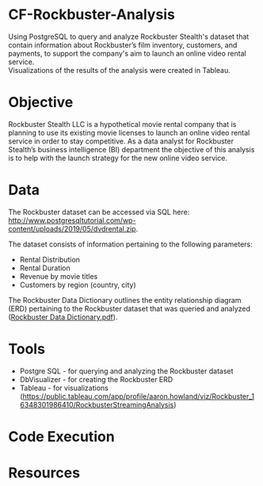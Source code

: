 # CF-Rockbuster-Analysis

Using PostgreSQL to query and analyze Rockbuster Stealth's dataset that contain information about Rockbuster’s 
film inventory, customers, and payments, to support the company's aim to launch an online video rental service.  
Visualizations of the results of the analysis were created in Tableau.

# Objective

Rockbuster Stealth LLC is a hypothetical movie rental company that is planning to use its existing movie licenses to
launch an online video rental service in order to stay competitive. As a data analyst for Rockbuster Stealth’s business intelligence (BI)
department the objective of this analysis is to help with the launch strategy for the new online video service. 

# Data 

The Rockbuster dataset can be accessed via SQL here: http://www.postgresqltutorial.com/wp-content/uploads/2019/05/dvdrental.zip.

The dataset consists of information pertaining to the following parameters:

* Rental Distribution
* Rental Duration
* Revenue by movie titles
* Customers by region (country, city)

The Rockbuster Data Dictionary outlines the entity relationship diagram (ERD) pertaining to the Rockbuster dataset that was queried and analyzed ([Rockbuster Data Dictionary.pdf](https://github.com/Howl698/CF-Rockbuster-Analysis/files/7816561/Rockbuster.Data.Dictionary.pdf)).

# Tools

* Postgre SQL - for querying and analyzing the Rockbuster dataset
* DbVisualizer - for creating the Rockbuster ERD
* Tableau - for visualizations (https://public.tableau.com/app/profile/aaron.howland/viz/Rockbuster_16348301986410/RockbusterStreamingAnalysis)

# Code Execution

# Resources


